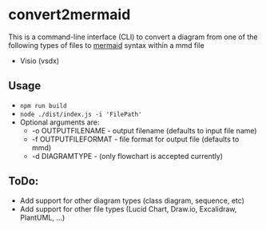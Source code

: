 # convert2mermaid

This is a command-line interface (CLI) to convert a diagram from one of the following types of files to [mermaid](https://mermaid.js.org/) syntax within a mmd file

-   Visio (vsdx)

## Usage

-   `npm run build`
-   `node ./dist/index.js -i 'FilePath'`
-   Optional arguments are:
    -   -o OUTPUTFILENAME - output filename (defaults to input file name)
    -   -f OUTPUTFILEFORMAT - file format for output file (defaults to mmd)
    -   -d DIAGRAMTYPE - (only flowchart is accepted currently)

## ToDo:

-   Add support for other diagram types (class diagram, sequence, etc)
-   Add support for other file types (Lucid Chart, Draw.io, Excalidraw, PlantUML, ...)
